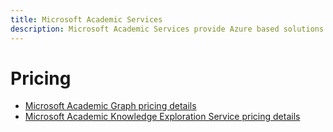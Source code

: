 ```yaml
---
title: Microsoft Academic Services
description: Microsoft Academic Services provide Azure based solutions for interacting with the Microsoft Academic Graph, a comprehensive, heterogeneous graph of the worlds scientific publications
---
```

# Pricing

* [Microsoft Academic Graph pricing details](../microsoft-academic-graph/resources/pricing.md)
* [Microsoft Academic Knowledge Exploration Service pricing details](../microsoft-academic-knowledge-exploration-service/resources/pricing.md)
